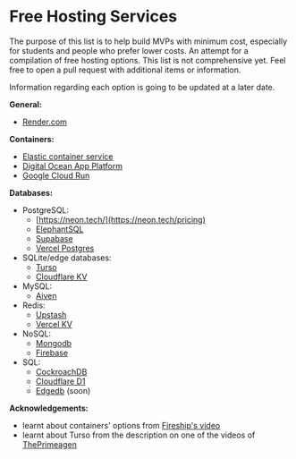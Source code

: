 # Free Hosting Services
The purpose of this list is to help build MVPs with minimum cost, especially for students and people who prefer lower costs.
An attempt for a compilation of free hosting options. This list is not comprehensive yet. Feel free to open a pull request with additional items or information.

Information regarding each option is going to be updated at a later date.

**General:**
- [Render.com](https://render.com/)

**Containers:**
- [Elastic container service]()
- [Digital Ocean App Platform](https://www.digitalocean.com/products/app-platform)
- [Google Cloud Run](https://cloud.google.com/run?hl=en)

**Databases:**
 - PostgreSQL:
    - [https://neon.tech/](https://neon.tech/pricing)
    - [ElephantSQL](https://www.elephantsql.com/plans.html)
    - [Supabase](https://supabase.com)
    - [Vercel Postgres](https://vercel.com/storage/postgres)
 - SQLite/edge databases:
    - [Turso](https://turso.tech/pricing)
    - [Cloudflare KV](https://developers.cloudflare.com/kv)
 - MySQL:
    - [Aiven](https://aiven.io)
 - Redis: 
    - [Upstash](https://upstash.com)
    - [Vercel KV](https://vercel.com/storage/kv)
 - NoSQL:
    - [Mongodb](https://www.mongodb.com)
    - [Firebase](https://firebase.google.com/products-build)
 - SQL:
    - [CockroachDB](cockroachlabs.com)
    - [Cloudflare D1](https://developers.cloudflare.com/d1/)
    - [Edgedb](https://www.edgedb.com) (soon)

**Acknowledgements:**
- learnt about containers' options from [Fireship's video](https://youtu.be/cw34KMPSt4k)
- learnt about Turso from the description on one of the videos of [ThePrimeagen](https://www.youtube.com/@ThePrimeagen)

